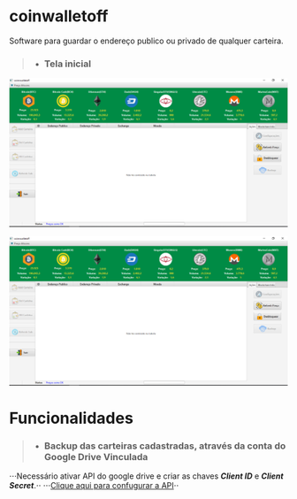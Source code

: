 # coinwalletoff
Software para guardar o endereço publico ou privado de qualquer carteira.

> * ### Tela inicial
 

![alt text][logo]

   [logo]: https://github.com/cassiolorenzett/coinwalletoff/blob/master/screenshots/walletimg1.png 


![alt text][logo]

   [logo]: https://github.com/cassiolorenzett/coinwalletoff/blob/master/screenshots/walletimg2.png



# Funcionalidades   

> * ### Backup das carteiras cadastradas, através da conta do Google Drive Vinculada

⋅⋅⋅Necessário ativar API do google drive e criar as chaves  ***Client ID*** e ***Client Secret***.⋅⋅
⋅⋅⋅[Clique aqui para confugurar a API](https://console.cloud.google.com/apis)⋅⋅


